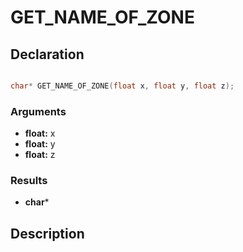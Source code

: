 # GET_NAME_OF_ZONE

## Declaration
```cpp

char* GET_NAME_OF_ZONE(float x, float y, float z);
```

### Arguments
- **float:** x
- **float:** y
- **float:** z

### Results
- **char***

## Description

